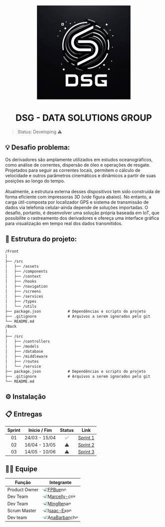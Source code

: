 <p align="center">
  <img src="documents/images/logo.jpg" width="300" height="300">
</p>
<h1 align="center">DSG - DATA SOLUTIONS GROUP</h1>

 
 > Status: Developing ⚠️

## 💡 Desafio problema:
Os derivadores são amplamente utilizados em estudos oceanográficos, como análise de correntes,
dispersão de óleo e operações de resgate. Projetados para seguir as correntes locais, permitem o
cálculo de velocidade e outros parâmetros cinemáticos e dinâmicos a partir de suas posições ao
longo do tempo.
<Br/><Br/>
Atualmente, a estrutura externa desses dispositivos tem sido construída de forma eficiente com
impressoras 3D (vide figura abaixo). No entanto, a carga útil-composta por localizador GPS e
sistema de transmissão de dados via telefonia celular-ainda depende de soluções importadas. O
desafio, portanto, é desenvolver uma solução própria baseada em IoT, que possibilite o
rastreamento dos derivadores e ofereça uma interface gráfica para visualização em tempo real dos
dados transmitidos.

## 📂 Estrutura do projeto:
```
/Front
│
├── /src                   
│   ├── /assets       
│   ├── /components            
│   ├── /context
│   ├── /hooks
│   ├── /navigation
│   ├── /screens
│   ├── /services
│   ├── /types               
│   └── /utils             
├── package.json            # Dependências e scripts do projeto
├── .gitignore              # Arquivos a serem ignorados pelo git
└── README.md 
/Back
│
├── /src                    
│   ├── /controllers        
│   ├── /models             
│   ├── /database
│   ├── /middleware
│   ├── /routes             
│   └── /service             
├── package.json            # Dependências e scripts do projeto
├── .gitignore              # Arquivos a serem ignorados pelo git
└── README.md               
```
## ⚙️ Instalação

## 📋 Entregas 
**Sprint**  | **Inicio / Fim** | **Status**         | **Link**
:---------: | :------:    | :-------:          | :-------:
01          | 24/03 - 15/04   | ✅                | <a href="#">Sprint 1</a>
02          | 16/04 - 13/05   | ⚠️                | <a href="#">Sprint 2</a>
03          | 14/05 - 10/06   | ⚠️               | <a href="#">Sprint 3</a>

## 👩‍💻 Equipe
<table>
  <thead>
    <tr>
      <th>Função</th>
      <th>Integrante</th>
    </tr>
  </thead>
  <tbody>
    <tr>
      <td>Product Owner</td>
      <td>
        <a href="https://github.com/FPBueno">
          <img src="https://github.com/FPBueno.png" width="50" height="50" style="border-radius: 50%;" alt="FPBueno">
        </a>
      </td>
    </tr>
    <tr>
      <td>Dev Team</td>
      <td>
        <a href="https://github.com/Marcelly-cris">
          <img src="https://github.com/Marcelly-cris.png" width="50" height="50" style="border-radius: 50%;" alt="Marcelly-cris">
        </a>
      </td>
    </tr>
    <tr>
      <td>Dev Team</td>
      <td>
        <a href="https://github.com/MingRenan">
          <img src="https://github.com/MingRenan.png" width="50" height="50" style="border-radius: 50%;" alt="MingRenan">
        </a>
      </td>
    </tr>
    <tr>
      <td>Scrum Master</td>
      <td>
        <a href="https://github.com/Isaac-Exon">
          <img src="https://github.com/Isaac-Exon.png" width="50" height="50" style="border-radius: 50%;" alt="Isaac-Exon">
        </a>
      </td>
    </tr>
    <tr>
      <td>Dev team</td>
      <td>
        <a href="https://github.com/AnaBarbancho">
          <img src="https://github.com/AnaBarbancho.png" width="50" height="50" style="border-radius: 50%;" alt="AnaBarbancho">
        </a>
      </td>
    </tr>
  </tbody>
</table>
